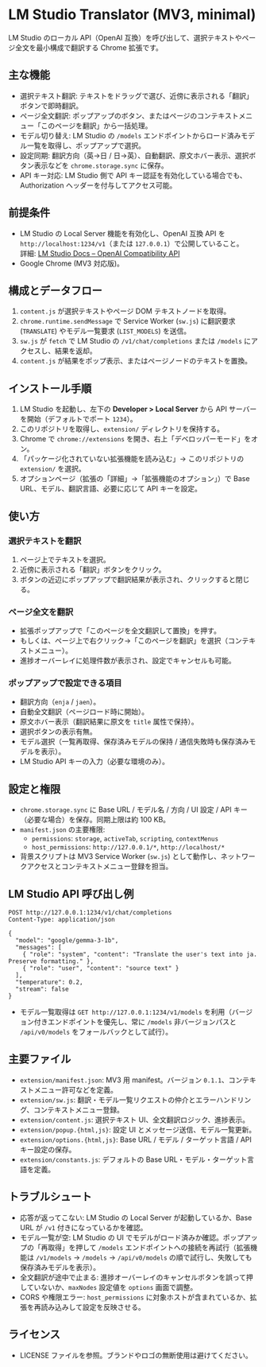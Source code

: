 # LM Studio Translator (MV3, minimal)

LM Studio のローカル API（OpenAI 互換）を呼び出して、選択テキストやページ全文を最小構成で翻訳する Chrome 拡張です。

## 主な機能
- 選択テキスト翻訳: テキストをドラッグで選び、近傍に表示される「翻訳」ボタンで即時翻訳。
- ページ全文翻訳: ポップアップのボタン、またはページのコンテキストメニュー「このページを翻訳」から一括処理。
- モデル切り替え: LM Studio の `/models` エンドポイントからロード済みモデル一覧を取得し、ポップアップで選択。
- 設定同期: 翻訳方向（英→日 / 日→英）、自動翻訳、原文ホバー表示、選択ボタン表示などを `chrome.storage.sync` に保存。
- API キー対応: LM Studio 側で API キー認証を有効化している場合でも、Authorization ヘッダーを付与してアクセス可能。

## 前提条件
- LM Studio の Local Server 機能を有効化し、OpenAI 互換 API を `http://localhost:1234/v1`（または `127.0.0.1`）で公開していること。  
  詳細: [LM Studio Docs – OpenAI Compatibility API](https://lmstudio.ai/docs/local-server/openai-compatibility-api)
- Google Chrome (MV3 対応版)。

## 構成とデータフロー
1. `content.js` が選択テキストやページ DOM テキストノードを取得。
2. `chrome.runtime.sendMessage` で Service Worker (`sw.js`) に翻訳要求 (`TRANSLATE`) やモデル一覧要求 (`LIST_MODELS`) を送信。
3. `sw.js` が `fetch` で LM Studio の `/v1/chat/completions` または `/models` にアクセスし、結果を返却。
4. `content.js` が結果をポップ表示、またはページノードのテキストを置換。

## インストール手順
1. LM Studio を起動し、左下の **Developer > Local Server** から API サーバーを開始（デフォルトでポート `1234`）。
2. このリポジトリを取得し、`extension/` ディレクトリを保持する。
3. Chrome で `chrome://extensions` を開き、右上「デベロッパーモード」をオン。
4. 「パッケージ化されていない拡張機能を読み込む」→ このリポジトリの `extension/` を選択。
5. オプションページ（拡張の「詳細」→「拡張機能のオプション」）で Base URL、モデル、翻訳言語、必要に応じて API キーを設定。

## 使い方
### 選択テキストを翻訳
1. ページ上でテキストを選択。
2. 近傍に表示される「翻訳」ボタンをクリック。
3. ボタンの近辺にポップアップで翻訳結果が表示され、クリックすると閉じる。

### ページ全文を翻訳
- 拡張ポップアップで「このページを全文翻訳して置換」を押す。
- もしくは、ページ上で右クリック→「このページを翻訳」を選択（コンテキストメニュー）。
- 進捗オーバーレイに処理件数が表示され、設定でキャンセルも可能。

### ポップアップで設定できる項目
- 翻訳方向（`enja` / `jaen`）。
- 自動全文翻訳（ページロード時に開始）。
- 原文ホバー表示（翻訳結果に原文を `title` 属性で保持）。
- 選択ボタンの表示有無。
- モデル選択（一覧再取得、保存済みモデルの保持 / 通信失敗時も保存済みモデルを表示）。
- LM Studio API キーの入力（必要な環境のみ）。

## 設定と権限
- `chrome.storage.sync` に Base URL / モデル名 / 方向 / UI 設定 / API キー（必要な場合）を保存。同期上限は約 100 KB。
- `manifest.json` の主要権限:
  - `permissions`: `storage`, `activeTab`, `scripting`, `contextMenus`
  - `host_permissions`: `http://127.0.0.1/*`, `http://localhost/*`
- 背景スクリプトは MV3 Service Worker (`sw.js`) として動作し、ネットワークアクセスとコンテキストメニュー登録を担当。

## LM Studio API 呼び出し例
```http
POST http://127.0.0.1:1234/v1/chat/completions
Content-Type: application/json

{
  "model": "google/gemma-3-1b",
  "messages": [
    { "role": "system", "content": "Translate the user's text into ja. Preserve formatting." },
    { "role": "user", "content": "source text" }
  ],
  "temperature": 0.2,
  "stream": false
}
```
- モデル一覧取得は `GET http://127.0.0.1:1234/v1/models` を利用（バージョン付きエンドポイントを優先し、常に `/models` 非バージョンパスと `/api/v0/models` をフォールバックとして試行）。

## 主要ファイル
- `extension/manifest.json`: MV3 用 manifest。バージョン `0.1.1`、コンテキストメニュー許可などを定義。
- `extension/sw.js`: 翻訳・モデル一覧リクエストの仲介とエラーハンドリング、コンテキストメニュー登録。
- `extension/content.js`: 選択テキスト UI、全文翻訳ロジック、進捗表示。
- `extension/popup.{html,js}`: 設定 UI とメッセージ送信、モデル一覧更新。
- `extension/options.{html,js}`: Base URL / モデル / ターゲット言語 / API キー設定の保存。
- `extension/constants.js`: デフォルトの Base URL・モデル・ターゲット言語を定義。

## トラブルシュート
- 応答が返ってこない: LM Studio の Local Server が起動しているか、Base URL が `/v1` 付きになっているかを確認。
- モデル一覧が空: LM Studio の UI でモデルがロード済みか確認。ポップアップの「再取得」を押して `/models` エンドポイントへの接続を再試行（拡張機能は `/v1/models` → `/models` → `/api/v0/models` の順で試行し、失敗しても保存済みモデルを表示）。
- 全文翻訳が途中で止まる: 進捗オーバーレイのキャンセルボタンを誤って押していないか、`maxNodes` 設定値を `options` 画面で調整。
- CORS や権限エラー: `host_permissions` に対象ホストが含まれているか、拡張を再読み込みして設定を反映させる。

## ライセンス
- LICENSE ファイルを参照。ブランドやロゴの無断使用は避けてください。
